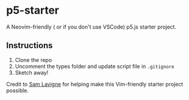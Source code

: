 # p5-starter

A Neovim-friendly ( or if you don't use VSCode) p5.js starter project.

## Instructions

1. Clone the repo
2. Uncomment the types folder and update script file in `.gitignore`
3. Sketch away!

Credit to [Sam Lavigne](https://github.com/antiboredom/p5.vscode) for helping make this Vim-friendly starter project possible.
